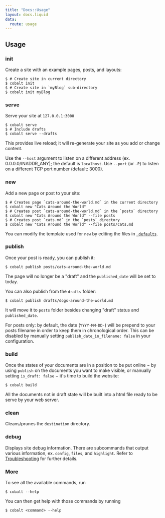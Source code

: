 ```yaml
---
title: "Docs::Usage"
layout: docs.liquid
data:
  route: usage
---
```

## Usage

### init

Create a site with an example pages, posts, and layouts:
```console
$ # Create site in current directory
$ cobalt init
$ # Create site in `myBlog` sub-directory
$ cobalt init myBlog
```

### serve

Serve your site at `127.0.0.1:3000`
```console
$ cobalt serve
$ # Include drafts
$ cobalt serve --drafts
```
This provides live reload; it will re-generate your site as you add or change content.

Use the `--host` argument to listen on a different address (ex. 0.0.0.0/INADDR\_ANY);
the default is `localhost`.  Use `--port` (or `-P`) to listen on a different TCP port
number (default: 3000).

### new

Add a new page or post to your site:
```console
$ # Creates page `cats-around-the-world.md` in the current directory
$ cobalt new "Cats Around the World"
$ # Creates post `cats-around-the-world.md` in the `posts` directory
$ cobalt new "Cats Around the World" --file posts
$ # Creates post `cats.md` in the `posts` directory
$ cobalt new "Cats Around the World" --file posts/cats.md
```

You can modify the template used for `new` by editing the files in [`_defaults`](/docs/directory).

### publish

Once your post is ready, you can publish it:
```console
$ cobalt publish posts/cats-around-the-world.md
```

The page will no longer be a "draft" and the `published_date` will be set to today. 

You can also publish from the `drafts` folder:
```console
$ cobalt publish drafts/dogs-around-the-world.md
```

It will move it to `posts` folder besides changing "draft" status and `published_date`.

For posts only: by default, the date (`YYYY-MM-DD-`) will be prepend to your posts
filename in order to keep them in chronological order. This can be disabled by manually
setting `publish_date_in_filename: false` in your configuration.

### build

Once the states of your documents are in a position to be put online − by using
`publish` on the documents you want to make visible, or manually setting
`is_draft: false` − it's time to build the website:

```console
$ cobalt build
```

All the documents not in draft state will be built into a html file ready to be serve by
your web server.

### clean

Cleans/prunes the `destination` directory.

### debug

Displays site debug information.  There are subcommands that output various information,
ex. `config`, `files`, and `highlight`.  Refer to [Troubleshooting](/docs/trouble) for
further details.

### More

To see all the available commands, run
```console
$ cobalt --help
```

You can then get help with those commands by running
```console
$ cobalt <command> --help
```
